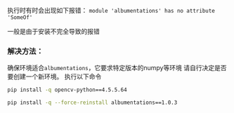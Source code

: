 
执行时有时会出现如下报错：
`module 'albumentations' has no attribute 'SomeOf'`

一般是由于安装不完全导致的报错

### 解决方法：

确保环境适合`albumentations`，它要求特定版本的numpy等环境
请自行决定是否要创建一个新环境。
执行以下命令
```bash
pip install -q opencv-python==4.5.5.64
```

```bash
pip install -q --force-reinstall albumentations==1.0.3
```

